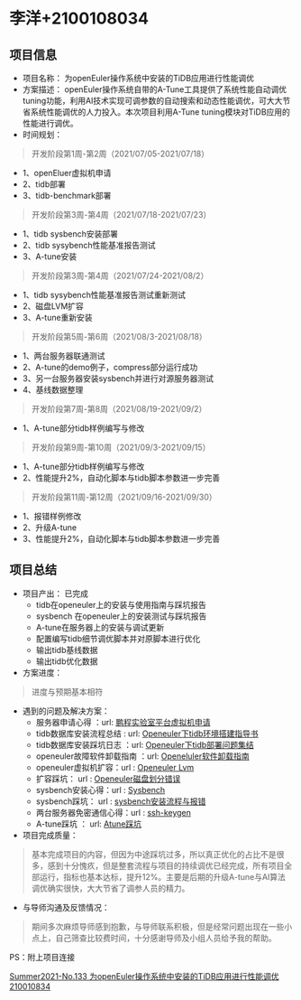 # 李洋+2100108034

## 项目信息

- 项目名称：
为openEuler操作系统中安装的TiDB应用进行性能调优
- 方案描述：
openEuler操作系统自带的A-Tune工具提供了系统性能自动调优tuning功能，利用AI技术实现可调参数的自动搜索和动态性能调优，可大大节省系统性能调优的人力投入。本次项目利用A-Tune tuning模块对TiDB应用的性能进行调优。
- 时间规划：

>开发阶段第1周-第2周（2021/07/05-2021/07/18）

- 1、openEluer虚拟机申请
- 2、tidb部署
- 3、tidb-benchmark部署

>开发阶段第3周-第4周（2021/07/18-2021/07/23）

- 1、tidb sysbench安装部署
- 2、tidb sysybench性能基准报告测试
- 3、A-tune安装

>开发阶段第3周-第4周（2021/07/24-2021/08/2）

- 1、tidb sysybench性能基准报告测试重新测试
- 2、磁盘LVM扩容
- 3、A-tune重新安装

>开发阶段第5周-第6周（2021/08/3-2021/08/18）

- 1、两台服务器联通测试
- 2、A-tune的demo例子，compress部分运行成功
- 3、另一台服务器安装sysbench并进行对源服务器测试
- 4、基线数据整理
>开发阶段第7周-第8周（2021/08/19-2021/09/2）

- 1、A-tune部分tidb样例编写与修改

>开发阶段第9周-第10周（2021/09/3-2021/09/15）

- 1、A-tune部分tidb样例编写与修改
- 2、性能提升2%，自动化脚本与tidb脚本参数进一步完善

>开发阶段第11周-第12周（2021/09/16-2021/09/30）

- 1、报错样例修改
- 2、升级A-tune
- 3、性能提升2%，自动化脚本与tidb脚本参数进一步完善
## 项目总结

- 项目产出： 已完成
    - tidb在openeuler上的安装与使用指南与踩坑报告
    - sysbench 在openeuler上的安装测试与踩坑报告
    - A-tune在服务器上的安装与调试更新
    - 配置编写tidb细节调优脚本并对原脚本进行优化
    - 输出tidb基线数据
    - 输出tidb优化数据 
- 方案进度：
>进度与预期基本相符
- 遇到的问题及解决方案：
    - 服务器申请心得 ：url: [鹏程实验室平台虚拟机申请](https://innovation64.github.io/_posts/2021-07-05-openEuler%E9%B9%8F%E7%A8%8B%E5%AE%9E%E9%AA%8C%E5%AE%A4%E5%B9%B3%E5%8F%B0%E8%99%9A%E6%8B%9F%E6%9C%BA%E7%94%B3%E8%AF%B7/)
    - tidb数据库安装流程总结 : url: [Openeuler下tidb环境搭建指导书](https://innovation64.github.io/_posts/2021-07-13-openEuler%E4%B8%8BTiDB%E7%8E%AF%E5%A2%83%E6%90%AD%E5%BB%BA%E6%8C%87%E5%AF%BC%E4%B9%A6/)
    - tidb数据库安装踩坑日志 ：url: [Openeuler下tidb部署问题集结](https://innovation64.github.io/_posts/2021-07-13-openEuler%E4%B8%8BTiDB%E9%83%A8%E7%BD%B2%E9%97%AE%E9%A2%98%E9%9B%86%E7%BB%93/)
    - openeuler故障软件卸载指南 ：url: [Openeluler软件卸载指南](https://innovation64.github.io/_posts/2021-07-30-openEluler%E8%BD%AF%E4%BB%B6%E5%8D%B8%E8%BD%BD%E6%8C%87%E5%8D%97/)
    - openeuler虚拟机扩容：url : [Openeuler Lvm](https://innovation64.github.io/_posts/2021-07-30-openEuler-lvm/) 
    - 扩容踩坑： url : [Openeuler磁盘划分错误](https://innovation64.github.io/_posts/2021-07-30-openEuler%E7%A3%81%E7%9B%98%E5%88%92%E5%88%86%E9%94%99%E8%AF%AF/)
    - sysbench安装心得：url : [Sysbench](https://innovation64.github.io/_posts/2021-08-02-sysbench/)
    - sysbench踩坑： url : [sysbench安装流程与报错](https://innovation64.github.io/_posts/2021-08-10-sysbench%E5%AE%89%E8%A3%85%E6%B5%81%E7%A8%8B%E4%B8%8E%E6%8A%A5%E9%94%99/)
    - 两台服务器免密通信心得：url : [ssh-keygen](https://innovation64.github.io/_posts/2021-09-28-ssh/) 
    - A-tune踩坑 ： url: [Atune踩坑](https://innovation64.github.io/_posts/2021-09-28-atune%E8%B8%A9%E5%9D%91/)
- 项目完成质量：
>基本完成项目的内容，但因为中途踩坑过多，所以真正优化的占比不是很多，感到十分愧疚，但是整套流程与项目的持续调优已经完成，所有项目全部运行，指标也基本达标，提升12%。主要是后期的升级A-tune与AI算法调优确实很快，大大节省了调参人员的精力。
- 与导师沟通及反馈情况：
>期间多次麻烦导师感到抱歉，与导师联系积极，但是经常问题出现在一些小点上，自己筛查比较费时间，十分感谢导师及小组人员给予我的帮助。

PS：附上项目连接

[ Summer2021-No.133 为openEuler操作系统中安装的TiDB应用进行性能调优
](https://gitee.com/openeuler-competition/summer2021-133)
[210010834](https://gitlab.summer-ospp.ac.cn/summer2021/210010834)


